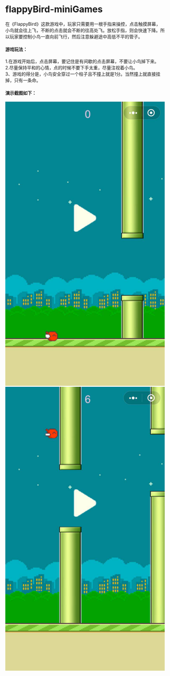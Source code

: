 # flappyBird-miniGames

在《FlappyBird》这款游戏中，玩家只需要用一根手指来操控，点击触摸屏幕，小鸟就会往上飞，不断的点击就会不断的往高处飞。放松手指，则会快速下降。所以玩家要控制小鸟一直向前飞行，然后注意躲避途中高低不平的管子。 

#### 游戏玩法：

1.在游戏开始后，点击屏幕，要记住是有间歇的点击屏幕，不要让小鸟掉下来。<br/>
2.尽量保持平和的心情，点的时候不要下手太重，尽量注视着小鸟。<br/>
3、游戏的得分是，小鸟安全穿过一个柱子且不撞上就是1分。当然撞上就直接挂掉，只有一条命。<br/>

#### 演示截图如下：

![image](https://github.com/snowyG0924/flappyBird-miniGames/blob/master/demoPicture/01.jpg)
![image](https://github.com/snowyG0924/flappyBird-miniGames/blob/master/demoPicture/02.jpg)
